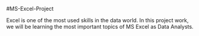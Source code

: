 #MS-Excel-Project

Excel is one of the most used skills in the data world. 
In this project work, we will be learning the most important topics of MS Excel as Data Analysts.

